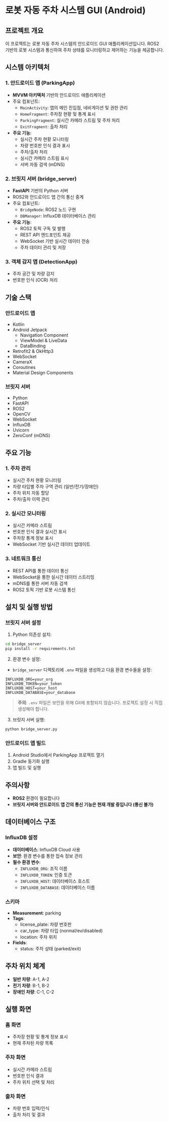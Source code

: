 # 로봇 자동 주차 시스템 GUI (Android)

## 프로젝트 개요

이 프로젝트는 로봇 자동 주차 시스템의 안드로이드 GUI 애플리케이션입니다. ROS2 기반의 로봇 시스템과 통신하여 주차 상태를 모니터링하고 제어하는 기능을 제공합니다.

## 시스템 아키텍처

### 1. 안드로이드 앱 (ParkingApp)

- **MVVM 아키텍처** 기반의 안드로이드 애플리케이션
- 주요 컴포넌트:
  - `MainActivity`: 앱의 메인 진입점, 네비게이션 및 권한 관리
  - `HomeFragment`: 주차장 현황 및 통계 표시
  - `ParkingFragment`: 실시간 카메라 스트림 및 주차 처리
  - `ExitFragment`: 출차 처리
- **주요 기능**:
  - 실시간 주차 현황 모니터링
  - 차량 번호판 인식 결과 표시
  - 주차/출차 처리
  - 실시간 카메라 스트림 표시
  - 서버 자동 검색 (mDNS)

### 2. 브릿지 서버 (bridge_server)

- **FastAPI** 기반의 Python 서버
- ROS2와 안드로이드 앱 간의 통신 중계
- 주요 컴포넌트:
  - `BridgeNode`: ROS2 노드 구현
  - `DBManager`: InfluxDB 데이터베이스 관리
- **주요 기능**:
  - ROS2 토픽 구독 및 발행
  - REST API 엔드포인트 제공
  - WebSocket 기반 실시간 데이터 전송
  - 주차 데이터 관리 및 저장

### 3. 객체 감지 앱 (DetectionApp)

- 주차 공간 및 차량 감지
- 번호판 인식 (OCR) 처리

## 기술 스택

### 안드로이드 앱

- Kotlin
- Android Jetpack
  - Navigation Component
  - ViewModel & LiveData
  - DataBinding
- Retrofit2 & OkHttp3
- WebSocket
- CameraX
- Coroutines
- Material Design Components

### 브릿지 서버

- Python
- FastAPI
- ROS2
- OpenCV
- WebSocket
- InfluxDB
- Uvicorn
- ZeroConf (mDNS)

## 주요 기능

### 1. 주차 관리

- 실시간 주차 현황 모니터링
- 차량 타입별 주차 구역 관리 (일반/전기/장애인)
- 주차 위치 자동 할당
- 주차/출차 이력 관리

### 2. 실시간 모니터링

- 실시간 카메라 스트림
- 번호판 인식 결과 실시간 표시
- 주차장 통계 정보 표시
- WebSocket 기반 실시간 데이터 업데이트

### 3. 네트워크 통신

- REST API를 통한 데이터 통신
- WebSocket을 통한 실시간 데이터 스트리밍
- mDNS를 통한 서버 자동 검색
- ROS2 토픽 기반 로봇 시스템 통신

## 설치 및 실행 방법

### 브릿지 서버 설정

1. Python 의존성 설치:

```bash
cd bridge_server
pip install -r requirements.txt
```

2. 환경 변수 설정:

- `bridge_server` 디렉토리에 `.env` 파일을 생성하고 다음 환경 변수들을 설정:

```
INFLUXDB_ORG=your_org
INFLUXDB_TOKEN=your_token
INFLUXDB_HOST=your_host
INFLUXDB_DATABASE=your_database
```

> **주의**: `.env` 파일은 보안을 위해 Git에 포함되지 않습니다. 프로젝트 설정 시 직접 생성해야 합니다.

3. 브릿지 서버 실행:

```bash
python bridge_server.py
```

### 안드로이드 앱 빌드

1. Android Studio에서 ParkingApp 프로젝트 열기
2. Gradle 동기화 실행
3. 앱 빌드 및 실행

## 주의사항

- **ROS2** 환경이 필요합니다
- **브릿지 서버와 안드로이드 앱 간의 통신 기능은 현재 개발 중입니다 (통신 불가)**

## 데이터베이스 구조

### InfluxDB 설정

- **데이터베이스**: InfluxDB Cloud 사용
- **보안**: 환경 변수를 통한 접속 정보 관리
- **필수 환경 변수**:
  - `INFLUXDB_ORG`: 조직 이름
  - `INFLUXDB_TOKEN`: 인증 토큰
  - `INFLUXDB_HOST`: 데이터베이스 호스트
  - `INFLUXDB_DATABASE`: 데이터베이스 이름

### 스키마

- **Measurement**: parking
- **Tags**:
  - license_plate: 차량 번호판
  - car_type: 차량 타입 (normal/ev/disabled)
  - location: 주차 위치
- **Fields**:
  - status: 주차 상태 (parked/exit)

## 주차 위치 체계

- **일반 차량**: A-1, A-2
- **전기 차량**: B-1, B-2
- **장애인 차량**: C-1, C-2

## 실행 화면

### 홈 화면

- 주차장 현황 및 통계 정보 표시
- 현재 주차된 차량 목록

### 주차 화면

- 실시간 카메라 스트림
- 번호판 인식 결과
- 주차 위치 선택 및 처리

### 출차 화면

- 차량 번호 입력/인식
- 출차 처리 및 결과
